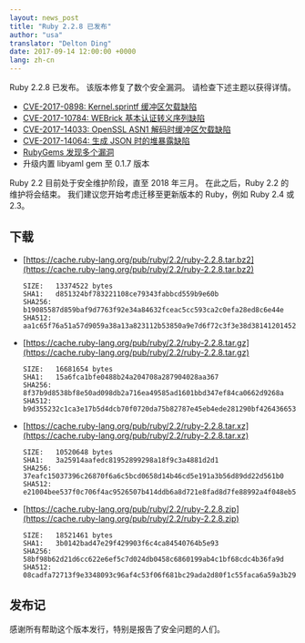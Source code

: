 ```yaml
---
layout: news_post
title: "Ruby 2.2.8 已发布"
author: "usa"
translator: "Delton Ding"
date: 2017-09-14 12:00:00 +0000
lang: zh-cn
---
```


Ruby 2.2.8 已发布。
该版本修复了数个安全漏洞。
请检查下述主题以获得详情。

* [CVE-2017-0898: Kernel.sprintf 缓冲区欠载缺陷](/zh_cn/news/2017/09/14/sprintf-buffer-underrun-cve-2017-0898/)
* [CVE-2017-10784: WEBrick 基本认证转义序列缺陷](/zh_cn/news/2017/09/14/webrick-basic-auth-escape-sequence-injection-cve-2017-10784/)
* [CVE-2017-14033: OpenSSL ASN1 解码时缓冲区欠载缺陷](/zh_cn/news/2017/09/14/openssl-asn1-buffer-underrun-cve-2017-14033/)
* [CVE-2017-14064: 生成 JSON 时的堆暴露缺陷](/zh_cn/news/2017/09/14/json-heap-exposure-cve-2017-14064/)
* [RubyGems 发现多个漏洞](/zh_cn/news/2017/08/29/multiple-vulnerabilities-in-rubygems/)
* 升级内置 libyaml gem 至 0.1.7 版本

Ruby 2.2 目前处于安全维护阶段，直至 2018 年三月。
在此之后，Ruby 2.2 的维护将会结束。
我们建议您开始考虑迁移至更新版本的 Ruby，例如 Ruby 2.4 或 2.3。

## 下载

* [https://cache.ruby-lang.org/pub/ruby/2.2/ruby-2.2.8.tar.bz2](https://cache.ruby-lang.org/pub/ruby/2.2/ruby-2.2.8.tar.bz2)

      SIZE:   13374522 bytes
      SHA1:   d851324bf783221108ce79343fabbcd559b9e60b
      SHA256: b19085587d859baf9d7763f92e34a84632fceac5cc593ca2c0efa28ed8c6e44e
      SHA512: aa1c65f76a51a57d9059a38a13a823112b53850a9e7d6f72c3f3e38d381412014521049f7065c1b00877501b3b554235135d0f308045c2a9da133c766f5b9e46

* [https://cache.ruby-lang.org/pub/ruby/2.2/ruby-2.2.8.tar.gz](https://cache.ruby-lang.org/pub/ruby/2.2/ruby-2.2.8.tar.gz)

      SIZE:   16681654 bytes
      SHA1:   15a6fca1bfe0488b24a204708a287904028aa367
      SHA256: 8f37b9d8538bf8e50ad098db2a716ea49585ad1601bbd347ef84ca0662d9268a
      SHA512: b9d355232c1ca3e17b5d4dcb70f0720da75b82787e45eb4ede281290bf42643665385e55428495eb55c17f744395130b4d64ef78ca66c5a5ecb9f4c3b732fdea

* [https://cache.ruby-lang.org/pub/ruby/2.2/ruby-2.2.8.tar.xz](https://cache.ruby-lang.org/pub/ruby/2.2/ruby-2.2.8.tar.xz)

      SIZE:   10520648 bytes
      SHA1:   3a25914aafedc81952899298a18f9c3a4881d2d1
      SHA256: 37eafc15037396c26870f6a6c5bcd0658d14b46cd5e191a3b56d89dd22d561b0
      SHA512: e21004bee537f0c706f4ac9526507b414ddb6a8d721e8fad8d7fe88992a4f048eb5eb79f8d8b8af2a8b331dcfa74b560490218a1acb3532c2cdb4fb4909da3c9

* [https://cache.ruby-lang.org/pub/ruby/2.2/ruby-2.2.8.zip](https://cache.ruby-lang.org/pub/ruby/2.2/ruby-2.2.8.zip)

      SIZE:   18521461 bytes
      SHA1:   3b0142bad47e29f429903f6c4ca84540764b5e93
      SHA256: 58bf98b62d21d6cc622e6ef5c7d024db0458c6860199ab4c1bf68cdc4b36fa9d
      SHA512: 08cadfa72713f9e3348093c96af4c53f06f681bc29ada2d80f1c55faca6a59a3b2913aa2443bf645fea6f3840b32ce8ce894b358f972b1a295ee0860b656eb02

## 发布记

感谢所有帮助这个版本发行，特别是报告了安全问题的人们。
